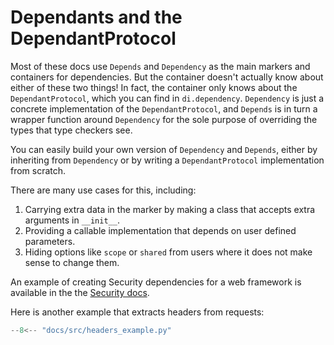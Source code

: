 # Dependants and the DependantProtocol

Most of these docs use `Depends` and `Dependency` as the main markers and containers for dependencies.
But the container doesn't actually know about either of these two things!
In fact, the container only knows about the `DependantProtocol`, which you can find in `di.dependency`.
`Dependency` is just a concrete implementation of the `DependantProtocol`, and `Depends` is in turn a wrapper function around `Dependency` for the sole purpose of overriding the types that type checkers see.

You can easily build your own version of `Dependency` and `Depends`, either by inheriting from `Dependency` or by writing a `DependantProtocol` implementation from scratch.

There are many use cases for this, including:

1. Carrying extra data in the marker by making a class that accepts extra arguments in `__init__`.
2. Providing a callable implementation that depends on user defined parameters.
3. Hiding options like `scope` or `shared` from users where it does not make sense to change them.

An example of creating Security dependencies for a web framework is available in the the [Security docs].

Here is another example that extracts headers from requests:

```Python
--8<-- "docs/src/headers_example.py"
```

[Security docs]: solving.md
